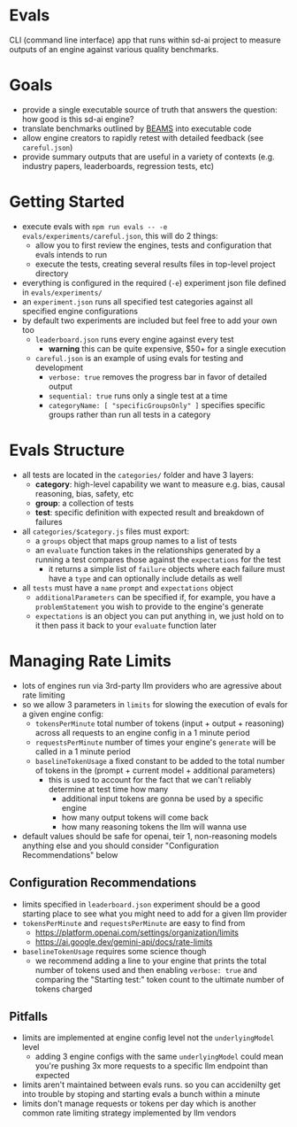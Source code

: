 # Evals
CLI (command line interface) app that runs within sd-ai project to measure outputs of an engine against various quality benchmarks.

# Goals
- provide a single executable source of truth that answers the question: how good is this sd-ai engine?
- translate benchmarks outlined by [BEAMS](https://www.buffalo.edu/ai-data-science/research/projects.host.html/content/shared/www/ai-data-science/research-projects/BEAMS-Initiative.detail.html) into executable code
- allow engine creators to rapidly retest with detailed feedback (see `careful.json`)
- provide summary outputs that are useful in a variety of contexts (e.g. industry papers, leaderboards, regression tests, etc)

# Getting Started
- execute evals with `npm run evals -- -e evals/experiments/careful.json`, this will do 2 things:
    - allow you to first review the engines, tests and configuration that evals intends to run
    - execute the tests, creating several results files in top-level project directory 
- everything is configured in the required (`-e`) experiment json file defined in `evals/experiments/`
- an `experiment.json` runs all specified test categories against all specified engine configurations
- by default two experiments are included but feel free to add your own too
    - `leaderboard.json` runs every engine against every test
        - **warning** this can be quite expensive, $50+ for a single execution
    - `careful.json` is an example of using evals for testing and development
        - `verbose: true` removes the progress bar in favor of detailed output
        - `sequential: true` runs only a single test at a time
        - `categoryName: [ "specificGroupsOnly" ]` specifies specific groups rather than run all tests in a category

# Evals Structure
- all tests are located in the `categories/` folder and have 3 layers:
    - **category**: high-level capability we want to measure e.g. bias, causal reasoning, bias, safety, etc
    - **group**: a collection of tests
    - **test**: specific definition with expected result and breakdown of failures
- all `categories/$category.js` files must export: 
    - a `groups` object that maps group names to a list of tests
    - an `evaluate` function takes in the relationships generated by a running a test compares those against the `expectations` for the test
        - it returns a simple list of `failure` objects where each failure must have a `type` and can optionally include details as well 
- all `tests` must have a `name` `prompt` and `expectations` object
    - `additionalParameters` can be specified if, for example, you have a `problemStatement` you wish to provide to the engine's generate
    - `expectations` is an object you can put anything in, we just hold on to it then pass it back to your `evaluate` function later

# Managing Rate Limits 
- lots of engines run via 3rd-party llm providers who are agressive about rate limiting
- so we allow 3 parameters in `limits` for slowing the execution of evals for a given engine config:
    - `tokensPerMinute` total number of tokens (input + output + reasoning) across all requests to an engine config in a 1 minute period
    - `requestsPerMinute` number of times your engine's `generate` will be called in a 1 minute period
    - `baselineTokenUsage` a fixed constant to be added to the total number of tokens in the (prompt + current model + additional parameters)
        - this is used to account for the fact that we can't reliably determine at test time how many
            - additional input tokens are gonna be used by a specific engine
            - how many output tokens will come back
            - how many reasoning tokens the llm will wanna use
- default values should be safe for openai, teir 1, non-reasoning models anything else and you should consider "Configuration Recommendations" below

## Configuration Recommendations 
- limits specified in `leaderboard.json` experiment should be a good starting place to see what you might need to add for a given llm provider
- `tokensPerMinute` and `requestsPerMinute` are easy to find from
    - https://platform.openai.com/settings/organization/limits
    - https://ai.google.dev/gemini-api/docs/rate-limits
- `baselineTokenUsage` requires some science though
    - we recommend adding a line to your engine that prints the total number of tokens used and then enabling `verbose: true` and comparing the "Starting test:" token count to the ultimate number of tokens charged
 
## Pitfalls
- limits are implemented at engine config level not the `underlyingModel` level
    - adding 3 engine configs with the same `underlyingModel` could mean you're pushing 3x more requests to a specific llm endpoint than expected
- limits aren't maintained between evals runs. so you can accidenilty get into trouble by stoping and starting evals a bunch within a minute
- limits don't manage requests or tokens per day which is another common rate limiting strategy implemented by llm vendors
